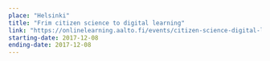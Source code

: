 ```yaml
---
place: "Helsinki"
title: "Frim citizen science to digital learning"
link: "https://onlinelearning.aalto.fi/events/citizen-science-digital-learning/"
starting-date: 2017-12-08
ending-date: 2017-12-08
---
```

